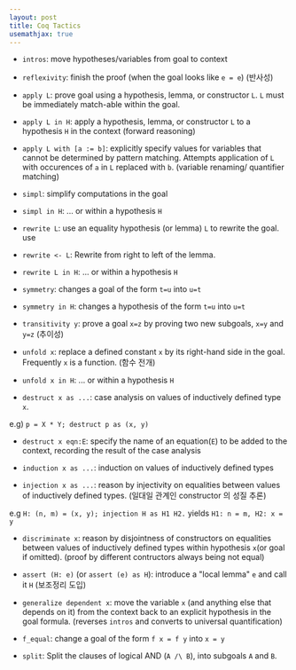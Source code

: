 ```yaml
---
layout: post
title: Coq Tactics
usemathjax: true
---
```


- `intros`: move hypotheses/variables from goal to context

- `reflexivity`: finish the proof (when the goal looks like `e = e`) (반사성)

- `apply L`: prove goal using a hypothesis, lemma, or constructor `L`. `L` must be immediately match-able within the goal.

- `apply L in H`: apply a hypothesis, lemma, or constructor `L` to
a hypothesis `H` in the context (forward reasoning)

- `apply L with [a := b]`: explicitly specify values for variables
that cannot be determined by pattern matching. Attempts application of `L` with occurences of `a` in `L` replaced with `b`. (variable renaming/ quantifier matching)

- `simpl`: simplify computations in the goal

- `simpl in H`: ... or within a hypothesis `H`

- `rewrite L`: use an equality hypothesis (or lemma) `L` to rewrite
the goal. use

- `rewrite <- L`: Rewrite from right to left of the lemma.

- `rewrite L in H`: ... or within a hypothesis `H`

- `symmetry`: changes a goal of the form `t=u` into `u=t`

- `symmetry in H`: changes a hypothesis of the form `t=u` into
`u=t`

- `transitivity y`: prove a goal `x=z` by proving two new subgoals,
`x=y` and `y=z` (추이성)

- `unfold x`: replace a defined constant `x` by its right-hand side in
the goal. Frequently `x` is a function. (함수 전개)

- `unfold x in H`: ... or within a hypothesis `H`

- `destruct x as ...`: case analysis on values of inductively
defined type `x`. 

e.g) `p = X * Y; destruct p as (x, y)`

- `destruct x eqn:E`: specify the name of an equation(`E`) to be
added to the context, recording the result of the case
analysis

- `induction x as ...`: induction on values of inductively
defined types

- `injection x as ...`: reason by injectivity on equalities
between values of inductively defined types. (일대일 관계인 constructor 의 성질 추론)

 e.g 
 ```H: (n, m) = (x, y); injection H as H1 H2.``` 
 yields 
 ```H1: n = m, H2: x = y```

- `discriminate x`: reason by disjointness of constructors on
equalities between values of inductively defined types within hypothesis `x`(or goal if omitted). (proof by different contructors always being not equal)

- `assert (H: e)` (or `assert (e) as H`): introduce a "local
lemma" `e` and call it `H` (보조정리 도입)

- `generalize dependent x`: move the variable `x` (and anything
else that depends on it) from the context back to an explicit
hypothesis in the goal formula. (reverses `intros` and converts to universal quantification)

- `f_equal`: change a goal of the form `f x = f y` into `x = y`

- `split`: Split the clauses of logical AND (`A /\ B`), into subgoals `A` and `B`.
